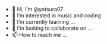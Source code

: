 - 👋 Hi, I’m @yotsura07
- 👀 I’m interested in music and coding
- 🌱 I’m currently learning ...
- 💞️ I’m looking to collaborate on ...
- 📫 How to reach me ...

<!---
yotsura07/yotsura07 is a ✨ special ✨ repository because its `README.md` (this file) appears on your GitHub profile.
You can click the Preview link to take a look at your changes.
--->
